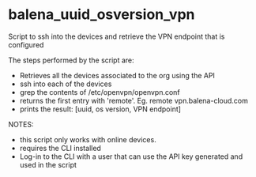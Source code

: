 # balena_uuid_osversion_vpn
Script to ssh into the devices and retrieve the VPN endpoint that is configured

The steps performed by the script are:

- Retrieves all the devices associated to the org using the API
- ssh into each of the devices
- grep the contents of /etc/openvpn/openvpn.conf
- returns the first entry with 'remote'. Eg. remote vpn.balena-cloud.com
- prints the result: [uuid, os version, VPN endpoint]


NOTES:
- this script only works with online devices.
- requires the CLI installed
- Log-in to the CLI with a user that can use the API key generated and used in the script
